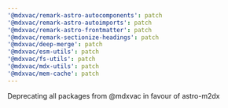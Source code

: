 ```yaml
---
'@mdxvac/remark-astro-autocomponents': patch
'@mdxvac/remark-astro-autoimports': patch
'@mdxvac/remark-astro-frontmatter': patch
'@mdxvac/remark-sectionize-headings': patch
'@mdxvac/deep-merge': patch
'@mdxvac/esm-utils': patch
'@mdxvac/fs-utils': patch
'@mdxvac/mdx-utils': patch
'@mdxvac/mem-cache': patch
---
```


Deprecating all packages from @mdxvac in favour of astro-m2dx
